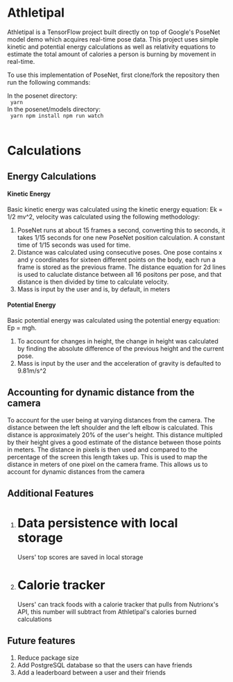 # Athletipal

Athletipal is a TensorFlow project built directly on top of Google's PoseNet model demo which acquires real-time pose data. This project uses simple kinetic and potential energy calculations as well as relativity equations to estimate the total amount of calories a person is burning by movement in real-time.

To use this implementation of PoseNet, first clone/fork the repository then run the following commands:

In the posenet directory:
<br>
<code>
yarn
</code>
<br>
In the posenet/models directory:
<br>
<code>
yarn npm install npm run watch
</code>
<br>

# Calculations

## Energy Calculations

<h4>Kinetic Energy</h4>
Basic kinetic energy was calculated using the kinetic energy equation: Ek = 1/2 mv^2, velocity was calculated using the following methodology:
<ol>
<li> PoseNet runs at about 15 frames a second, converting this to seconds, it takes 1/15 seconds for one new PoseNet position calculation. A constant time of 1/15 seconds was used for time. </li>
<li> Distance was calculated using consecutive poses. One pose contains x and y coordinates for sixteen different points on the body, each run a frame is stored as the previous frame. The distance equation for 2d lines is used to caluclate distance between all 16 positons per pose, and that distance is then divided by time to calculate velocity.
 </li>
  <li> Mass is input by the user and is, by default, in meters </li>
</ol>
<h4> Potential Energy </h4>
Basic potential energy was calculated using the potential energy equation: Ep = mgh.
<ol>
<li> To account for changes in height, the change in height was calculated by finding the absolute difference of the previous height and the current pose. </li>
 <li> Mass is input by the user and the acceleration of gravity is defaulted to 9.81m/s^2 </li>
 </ol>

## Accounting for dynamic distance from the camera

To account for the user being at varying distances from the camera. The distance between the left shoulder and the left elbow is calculated. This distance is approximately 20% of the user's height. This distance multipled by their height gives a good estimate of the distance between those points in meters. The distance in pixels is then used and compared to the percentage of the screen this length takes up. This is used to map the distance in meters of one pixel on the camera frame. This allows us to account for dynamic distances from the camera

## Additional Features

<ol>
  <li>
    <h1>Data persistence with local storage</h1>
    <p>Users' top scores are saved in local storage</p>
  </li>
  <li>
    <h1>Calorie tracker</h1>
    <p>Users' can track foods with a calorie tracker that pulls from Nutrionx's API, this number will subtract from Athletipal's calories burned calculations</p>
  </li>

</ol>

## Future features

<ol>
  <li>Reduce package size</li>
  <li>Add PostgreSQL database so that the users can have friends</li>
  <li>Add a leaderboard between a user and their friends </li>
</ol>
